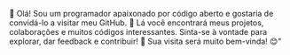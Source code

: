 👋 Olá! Sou um programador apaixonado por código aberto e gostaria de convidá-lo a visitar meu GitHub.
🚀 Lá você encontrará meus projetos, colaborações e muitos códigos interessantes. Sinta-se à vontade para explorar, dar feedback e contribuir!
🌟 Sua visita será muito bem-vinda! 😊"
